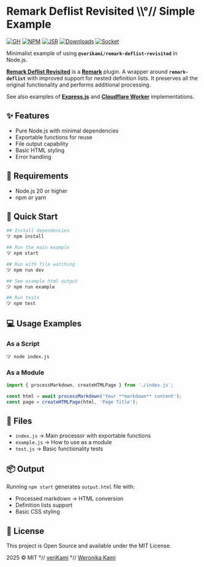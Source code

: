 # Remark Deflist Revisited \\\°// Simple Example

[![GH][GH Badge]][GH]
[![NPM][NPM Badge]][NPM]
[![JSR][JSR Badge]][JSR]
[![Downloads][Downloads Badge]][Downloads]
[![Socket][Socket Badge]][Socket]

Minimalist example of using **`@verikami/remark-deflist-revisited`** in Node.js.

**[Remark Deflist Revisited][module]** is a **[Remark]** plugin. A wrapper around **`remark-deflist`** with improved support for nested definition lists. It preserves all the original functionality and performs additional processing.

See also examples of **[Express.js]** and **[Cloudflare Worker]** implementations.

## ✨ Features

- Pure Node.js with minimal dependencies
- Exportable functions for reuse
- File output capability
- Basic HTML styling
- Error handling

## 🔧 Requirements

- Node.js 20 or higher
- npm or yarn

## 🚀 Quick Start

```bash
## Install dependencies
ツ npm install

## Run the main example
ツ npm start

## Run with file watching
ツ npm run dev

## See example html output
ツ npm run example

## Run tests
ツ npm test
```

## 💻 Usage Examples

### As a Script

```bash
ツ node index.js
```

### As a Module

```javascript
import { processMarkdown, createHTMLPage } from './index.js';

const html = await processMarkdown('Your **markdown** content');
const page = createHTMLPage(html, 'Page Title');
```

## 📁 Files

- `index.js` → Main processor with exportable functions
- `example.js` → How to use as a module
- `test.js` → Basic functionality tests

## 📦 Output

Running `npm start` generates `output.html` file with:

- Processed markdown → HTML conversion
- Definition lists support
- Basic CSS styling

## 📄 License

This project is Open Source and available under the MIT License.

2025 © MIT °// [veriKami] °// [Weronika Kami]

[veriKami]: https://verikami.com
[Weronika Kami]: https://linkedin.com/in/verikami

[module]: https://github.com/veriKami/remark-deflist-revisited
[Simple]: https://github.com/veriKami/remark-deflist-revisited-simple
[Express.js]: https://github.com/veriKami/remark-deflist-revisited-express
[Cloudflare Worker]: https://github.com/veriKami/remark-deflist-revisited-worker

[GH]: https://github.com/veriKami/remark-deflist-revisited
[GH Badge]: https://img.shields.io/badge/GitHub-Repository-blue?logo=github

[Remark]: https://remark.js.org

[NPM]: https://www.npmjs.com/package/@verikami/remark-deflist-revisited
[NPM Badge]: https://img.shields.io/npm/v/@verikami/remark-deflist-revisited?logo=npm&logoColor=white&labelColor=red&color=black

[JSR]: https://jsr.io/@verikami/remark-deflist-revisited
[JSR Badge]: https://jsr.io/badges/@verikami/remark-deflist-revisited

[Downloads]: https://www.npmjs.com/package/@verikami/remark-deflist-revisited
[Downloads Badge]: https://img.shields.io/npm/dm/@verikami/remark-deflist-revisited.svg

[Socket]: https://socket.dev/npm/package/@verikami/remark-deflist-revisited
[Socket Badge]: https://badge.socket.dev/npm/package/@verikami/remark-deflist-revisited

